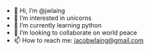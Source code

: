 - 👋 Hi, I’m @jwlaing
- 👀 I’m interested in unicorns
- 🌱 I’m currently learning python
- 💞️ I’m looking to collaborate on world peace
- 📫 How to reach me: jacobwlaing@gmail.com

<!---
jwlaing/jwlaing is a ✨ special ✨ repository because its `README.md` (this file) appears on your GitHub profile.
You can click the Preview link to take a look at your changes.
--->
